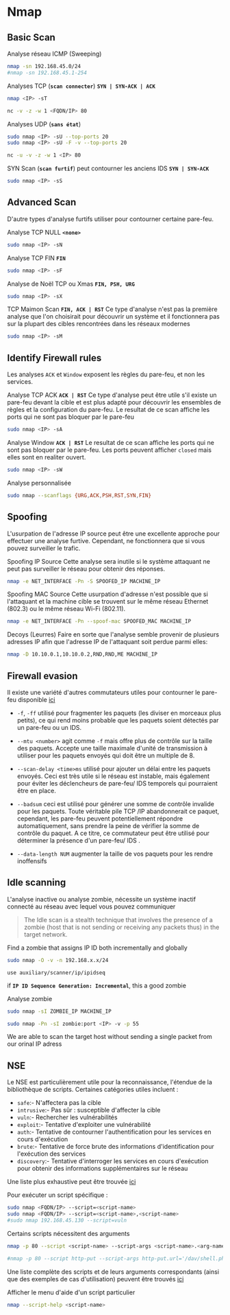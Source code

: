 # Nmap

## Basic Scan

Analyse réseau ICMP (Sweeping)

```sh
nmap -sn 192.168.45.0/24
#nmap -sn 192.168.45.1-254
```

Analyses TCP (**`scan connecter`**) **`SYN | SYN-ACK | ACK`**

```sh
nmap <IP> -sT
```

```sh
nc -v -z -w 1 <FQDN/IP> 80
```

Analyses UDP (**`sans état`**)

```sh
sudo nmap <IP> -sU --top-ports 20 
sudo nmap <IP> -sU -F -v --top-ports 20
```

```sh
nc -u -v -z -w 1 <IP> 80
```

SYN Scan (**`scan furtif`**) peut contourner les anciens IDS **`SYN | SYN-ACK`**

```sh
sudo nmap <IP> -sS
```

## Advanced Scan

D'autre types d'analyse furtifs utiliser pour contourner certaine pare-feu.

Analyse TCP NULL **`<none>`**

```sh
sudo nmap <IP> -sN
```

Analyse TCP FIN **`FIN`**

```sh
sudo nmap <IP> -sF
```

Analyse de Noël TCP ou Xmas **`FIN, PSH, URG`**

```sh
sudo nmap <IP> -sX
```

TCP Maimon Scan **`FIN, ACK | RST`**
Ce type d'analyse n'est pas la première analyse que l'on choisirait pour découvrir un système et il fonctionnera pas sur la plupart des cibles rencontrées dans les réseaux modernes

```sh
sudo nmap <IP> -sM
```

## Identify Firewall rules

Les analyses `ACK` et `Window` exposent les règles du pare-feu, et non les services.

Analyse TCP ACK **`ACK | RST`**
Ce type d'analyse peut être utile s'il existe un pare-feu devant la cible et est plus adapté pour découvrir les ensembles de règles et la configuration du pare-feu.
Le resultat de ce scan affiche les ports qui ne sont pas bloquer par le pare-feu

```sh
sudo nmap <IP> -sA
```

Analyse Window **`ACK | RST`**
Le resultat de ce scan affiche les ports qui ne sont pas bloquer par le pare-feu. Les ports peuvent afficher `closed` mais elles sont en realiter ouvert. 

```sh
sudo nmap <IP> -sW
```

Analyse personnalisée

```sh
sudo nmap --scanflags {URG,ACK,PSH,RST,SYN,FIN}
```

## Spoofing

L'usurpation de l'adresse IP source peut être une excellente approche pour effectuer une analyse furtive. Cependant, ne fonctionnera que si vous pouvez surveiller le trafic.

Spoofing IP Source
Cette analyse sera inutile si le système attaquant ne peut pas surveiller le réseau pour obtenir des réponses.

```sh
nmap -e NET_INTERFACE -Pn -S SPOOFED_IP MACHINE_IP
```

Spoofing MAC Source
Cette usurpation d'adresse n'est possible que si l'attaquant et la machine cible se trouvent sur le même réseau Ethernet (802.3) ou le même réseau Wi-Fi (802.11).

```sh
nmap -e NET_INTERFACE -Pn --spoof-mac SPOOFED_MAC MACHINE_IP
```

Decoys (Leurres)
Faire en sorte que l'analyse semble provenir de plusieurs adresses IP afin que l'adresse IP de l'attaquant soit perdue parmi elles:

```sh
nmap -D 10.10.0.1,10.10.0.2,RND,RND,ME MACHINE_IP
```

## Firewall evasion 

Il existe une variété d'autres commutateurs utiles pour contourner le pare-feu disponible [ici](https://nmap.org/book/man-bypass-firewalls-ids.html) 

- `-f`, `-ff` utilisé pour fragmenter les paquets (les diviser en morceaux plus petits), ce qui rend moins probable que les paquets soient détectés par un pare-feu ou un IDS.

- `--mtu <number>` agit comme `-f` mais offre plus de contrôle sur la taille des paquets. Accepte une taille maximale d'unité de transmission à utiliser pour les paquets envoyés qui doit être un multiple de 8.

- `--scan-delay <time>ms` utilisé pour ajouter un délai entre les paquets envoyés. Ceci est très utile si le réseau est instable, mais également pour éviter les déclencheurs de pare-feu/ IDS temporels qui pourraient être en place.

- `--badsum` ceci est utilisé pour générer une somme de contrôle invalide pour les paquets. Toute véritable pile TCP /IP abandonnerait ce paquet, cependant, les pare-feu peuvent potentiellement répondre automatiquement, sans prendre la peine de vérifier la somme de contrôle du paquet. A ce titre, ce commutateur peut être utilisé pour déterminer la présence d'un pare-feu/ IDS .

- `--data-length NUM` augmenter la taille de vos paquets pour les rendre inoffensifs

## Idle scanning

L'analyse inactive ou analyse zombie, nécessite un système inactif connecté au réseau avec lequel vous pouvez communiquer

> The Idle scan is a stealth technique that involves the presence of a zombie (host that is not sending or receiving any packets thus) in the target network.


Find a zombie that assigns IP ID both incrementally and globally

```sh
sudo nmap -O -v -n 192.168.x.x/24
```

```
use auxiliary/scanner/ip/ipidseq
```

if **`IP ID Sequence Generation: Incremental`**, this a good zombie

Analyse zombie

```sh
sudo nmap -sI ZOMBIE_IP MACHINE_IP
```

```sh
sudo nmap -Pn -sI zombie:port <IP> -v -p 55
```

We are able to scan the target host without sending a single packet from our orinal IP adress

## NSE

Le NSE est particulièrement utile pour la reconnaissance, l'étendue de la bibliothèque de scripts. Certaines catégories utiles incluent :

- `safe`:- N'affectera pas la cible
- `intrusive`:- Pas sûr : susceptible d'affecter la cible  
- `vuln`:- Rechercher les vulnérabilités
- `exploit`:- Tentative d'exploiter une vulnérabilité
- `auth`:- Tentative de contourner l'authentification pour les services en cours d'exécution 
- `brute`:- Tentative de force brute des informations d'identification pour l'exécution des services
- `discovery`:- Tentative d'interroger les services en cours d'exécution pour obtenir des informations supplémentaires sur le réseau 

Une liste plus exhaustive peut être trouvée [ici](https://nmap.org/book/nse-usage.html) 

Pour exécuter un script spécifique :

```sh
sudo nmap <FQDN/IP> --script=<script-name>
sudo nmap <FQDN/IP> --script=<script-name>,<script-name>
#sudo nmap 192.168.45.130 --script=vuln
```

Certains scripts nécessitent des arguments

```sh
nmap -p 80 --script <script-name> --script-args <script-name>.<arg-name>='<value>'

#nmap -p 80 --script http-put --script-args http-put.url='/dav/shell.php',http-put.file='./shell.php'
```

Une liste complète des scripts et de leurs arguments correspondants (ainsi que des exemples de cas d'utilisation) peuvent être trouvés [ici](https://nmap.org/nsedoc/) 

Afficher le menu d'aide d'un script particulier

```sh
nmap --script-help <script-name>
```
